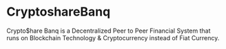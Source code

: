 # CryptoshareBanq

Crypto$hare Banq is a Decentralized Peer to Peer Financial System that runs on Blockchain Technology & Cryptocurrency instead of Fiat Currency.

